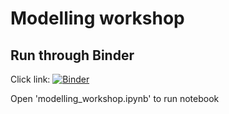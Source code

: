 # Modelling workshop

## Run through Binder

Click link: [![Binder](https://mybinder.org/badge_logo.svg)](https://mybinder.org/v2/gh/eslrgs/models/HEAD)

Open 'modelling_workshop.ipynb' to run notebook

